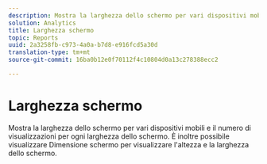 ```yaml
---
description: Mostra la larghezza dello schermo per vari dispositivi mobili e il numero di visualizzazioni per ogni larghezza dello schermo. È inoltre possibile visualizzare Dimensione schermo per visualizzare l'altezza e la larghezza dello schermo.
solution: Analytics
title: Larghezza schermo
topic: Reports
uuid: 2a3258fb-c973-4a0a-b7d8-e916fcd5a30d
translation-type: tm+mt
source-git-commit: 16ba0b12e0f70112f4c10804d0a13c278388ecc2

---
```



# Larghezza schermo

Mostra la larghezza dello schermo per vari dispositivi mobili e il numero di visualizzazioni per ogni larghezza dello schermo. È inoltre possibile visualizzare Dimensione schermo per visualizzare l'altezza e la larghezza dello schermo.

